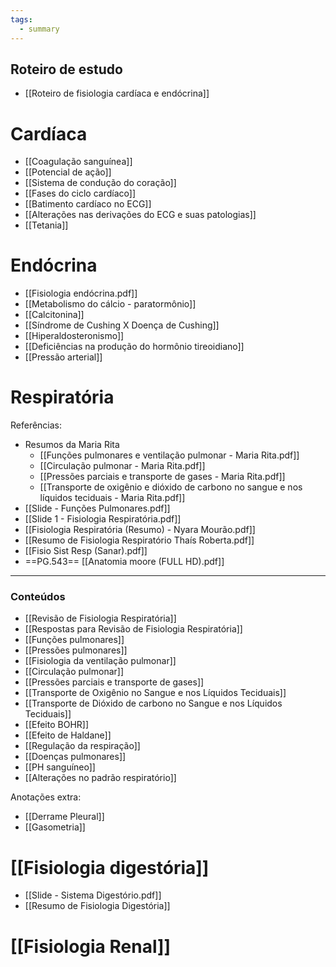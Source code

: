 ```yaml
---
tags:
  - summary
---
```

## Roteiro de estudo 
* [[Roteiro de fisiologia cardíaca e endócrina]]
# Cardíaca 
* [[Coagulação sanguínea]]
* [[Potencial de ação]]
* [[Sistema de condução do coração]]
* [[Fases do ciclo cardíaco]]
* [[Batimento cardíaco no ECG]]
* [[Alterações nas derivações do ECG e suas patologias]]
* [[Tetania]]
# Endócrina
* [[Fisiologia endócrina.pdf]]
* [[Metabolismo do cálcio - paratormônio]]
* [[Calcitonina]]
* [[Síndrome de Cushing X Doença de Cushing]]
* [[Hiperaldosteronismo]]
* [[Deficiências na produção do hormônio tireoidiano]]
* [[Pressão arterial]]

# Respiratória
Referências:
* Resumos da Maria Rita
	* [[Funções pulmonares e ventilação pulmonar - Maria Rita.pdf]]
	* [[Circulação pulmonar - Maria Rita.pdf]]
	* [[Pressões parciais e transporte de gases - Maria Rita.pdf]]
	* [[Transporte de oxigênio e dióxido de carbono no sangue e nos líquidos teciduais - Maria Rita.pdf]]
* [[Slide - Funções Pulmonares.pdf]]
* [[Slide 1 - Fisiologia Respiratória.pdf]]
* [[Fisiologia Respiratória (Resumo) - Nyara Mourão.pdf]]
* [[Resumo de Fisiologia Respiratório Thaís Roberta.pdf]]
* [[Fisio Sist Resp (Sanar).pdf]]
* ==PG.543== [[Anatomia moore (FULL HD).pdf]]
---
### Conteúdos 
* [[Revisão de Fisiologia Respiratória]]
* [[Respostas para Revisão de Fisiologia Respiratória]]
* [[Funções pulmonares]]
* [[Pressões pulmonares]] 
* [[Fisiologia da ventilação pulmonar]]
* [[Circulação pulmonar]]
* [[Pressões parciais e transporte de gases]]
* [[Transporte de Oxigênio no Sangue e nos Líquidos Teciduais]]
* [[Transporte de Dióxido de carbono no Sangue e nos Líquidos Teciduais]]
* [[Efeito BOHR]]
* [[Efeito de Haldane]]
* [[Regulação da respiração]]
* [[Doenças pulmonares]]
* [[PH sanguíneo]]
* [[Alterações no padrão respiratório]]

Anotações extra:
* [[Derrame Pleural]]
* [[Gasometria]]


# [[Fisiologia digestória]]
* [[Slide - Sistema Digestório.pdf]]
* [[Resumo de Fisiologia Digestória]]

# [[Fisiologia Renal]]